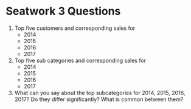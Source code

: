 # Seatwork 3 Questions
1. Top five customers and corresponding sales for
	- 2014
	- 2015
	- 2016
	- 2017
2. Top five sub categories and corresponding sales for
	- 2014
	- 2015
	- 2016
	- 2017
3. What can you say about the top subcategories for 2014, 2015, 2016, 2017? Do they differ significantly? What is common between them?